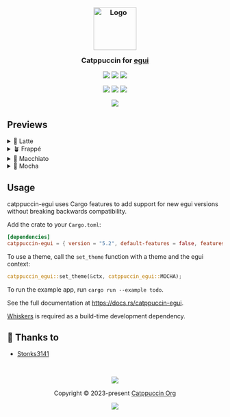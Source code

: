 <h3 align="center">
	<img src="https://raw.githubusercontent.com/catppuccin/catppuccin/main/assets/logos/exports/1544x1544_circle.png" width="100" alt="Logo"/><br/>
	<img src="https://raw.githubusercontent.com/catppuccin/catppuccin/main/assets/misc/transparent.png" height="30" width="0px"/>
	Catppuccin for <a href="https://github.com/emilk/egui">egui</a>
	<img src="https://raw.githubusercontent.com/catppuccin/catppuccin/main/assets/misc/transparent.png" height="30" width="0px"/>
</h3>

<p align="center">
	<a href="https://github.com/catppuccin/egui/stargazers"><img src="https://img.shields.io/github/stars/catppuccin/egui?colorA=363a4f&colorB=b7bdf8&style=for-the-badge"></a>
	<a href="https://github.com/catppuccin/egui/issues"><img src="https://img.shields.io/github/issues/catppuccin/egui?colorA=363a4f&colorB=f5a97f&style=for-the-badge"></a>
	<a href="https://github.com/catppuccin/egui/contributors"><img src="https://img.shields.io/github/contributors/catppuccin/egui?colorA=363a4f&colorB=a6da95&style=for-the-badge"></a>
</p>

<p align="center">
	<a href="https://github.com/catppuccin/egui/actions/workflows/ci.yml"><img src="https://img.shields.io/github/actions/workflow/status/catppuccin/egui/ci.yml?colorA=363a4f&colorB=b7bdf8&style=for-the-badge"></a>
	<a href="https://crates.io/crates/catppuccin-egui"><img src="https://img.shields.io/crates/v/catppuccin-egui?colorA=363a4f&colorB=f5a97f&style=for-the-badge"></a>
	<a href="https://docs.rs/catppuccin-egui"><img src="https://img.shields.io/docsrs/catppuccin-egui?colorA=363a4f&colorB=a6da95&style=for-the-badge"></a>
</p>

<p align="center">
	<img src="https://raw.githubusercontent.com/catppuccin/egui/main/assets/previews/preview.webp"/>
</p>

## Previews

<details>
<summary>🌻 Latte</summary>
<img src="https://raw.githubusercontent.com/catppuccin/egui/main/assets/previews/latte.png"/>
</details>
<details>
<summary>🪴 Frappé</summary>
<img src="https://raw.githubusercontent.com/catppuccin/egui/main/assets/previews/frappe.png"/>
</details>
<details>
<summary>🌺 Macchiato</summary>
<img src="https://raw.githubusercontent.com/catppuccin/egui/main/assets/previews/macchiato.png"/>
</details>
<details>
<summary>🌿 Mocha</summary>
<img src="https://raw.githubusercontent.com/catppuccin/egui/main/assets/previews/mocha.png"/>
</details>

## Usage

catppuccin-egui uses Cargo features to add support for new egui versions without breaking backwards compatibility.

Add the crate to your `Cargo.toml`:

```toml
[dependencies]
catppuccin-egui = { version = "5.2", default-features = false, features = ["egui28"] }
```

To use a theme, call the `set_theme` function with a theme and the egui context:

```rust
catppuccin_egui::set_theme(&ctx, catppuccin_egui::MOCHA);
```

To run the example app, run `cargo run --example todo`.

See the full documentation at https://docs.rs/catppuccin-egui.

[Whiskers](https://github.com/catppuccin/toolbox/tree/main/whiskers) is required as a build-time development dependency.

## 💝 Thanks to

- [Stonks3141](https://github.com/Stonks3141)

&nbsp;

<p align="center">
	<img src="https://raw.githubusercontent.com/catppuccin/catppuccin/main/assets/footers/gray0_ctp_on_line.svg?sanitize=true" />
</p>

<p align="center">
	Copyright &copy; 2023-present <a href="https://github.com/catppuccin" target="_blank">Catppuccin Org</a>
</p>

<p align="center">
	<a href="https://github.com/catppuccin/egui/blob/main/LICENSE"><img src="https://img.shields.io/static/v1.svg?style=for-the-badge&label=License&message=MIT&logoColor=d9e0ee&colorA=363a4f&colorB=b7bdf8"/></a>
</p>
